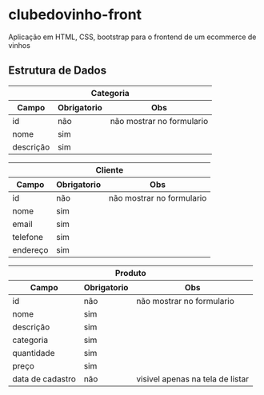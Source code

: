# clubedovinho-front
Aplicação em HTML, CSS, bootstrap para o frontend de um ecommerce de vinhos


## Estrutura de Dados
<table>
<thead>
  <tr>
    <th colspan="3">Categoria</th>
  </tr>
<tr>
<th>Campo</th>
<th>Obrigatorio</th>
<th>Obs</th>
</tr>
</thead>
<tbody>
<tr>
<td>id</td>
<td>não</td>
<td> não mostrar no formulario </td>
</tr>
<tr>
<td>nome</td>
<td>sim</td>
<td></td>
</tr>

<tr>
<td>descrição</td>
<td>sim</td>
<td></td>
</tr>
</tbody>
</table>

<table>
<thead>
  <tr>
    <th colspan="3">Cliente</th>
  </tr>
<tr>
<th>Campo</th>
<th>Obrigatorio</th>
<th>Obs</th>
</tr>
</thead>
<tbody>
<tr>
<td>id</td>
<td>não</td>
<td> não mostrar no formulario </td>
</tr>
<tr>
<td>nome</td>
<td>sim</td>
<td></td>
</tr>

<tr>
<td>email</td>
<td>sim</td>
<td></td>
</tr>
<tr>
<td>telefone</td>
<td>sim</td>
<td></td>
</tr>
<tr>
<td>endereço</td>
<td>sim</td>
<td></td>
</tr>
</tbody>
</table>


<table>
<thead>
  <tr>
    <th colspan="3">Produto</th>
  </tr>
<tr>
<th>Campo</th>
<th>Obrigatorio</th>
<th>Obs</th>
</tr>
</thead>
<tbody>
<tr>
<td>id</td>
<td>não</td>
<td> não mostrar no formulario </td>
</tr>
<tr>
<td>nome</td>
<td>sim</td>
<td></td>
</tr>

<tr>
<td>descrição</td>
<td>sim</td>
<td></td>
</tr>
<tr>
<td>categoria</td>
<td>sim</td>
<td></td>
</tr>
<tr>
<td>quantidade</td>
<td>sim</td>
<td></td>
</tr>
<tr>
<td>preço</td>
<td>sim</td>
<td></td>
</tr>
<tr>
<td>data de cadastro</td>
<td>não</td>
<td>visivel apenas na tela de listar</td>
</tr>
</tbody>
</table>
